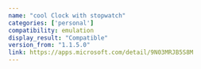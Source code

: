 ```yaml
---
name: "cool Clock with stopwatch"
categories: ['personal']
compatibility: emulation
display_result: "Compatible"
version_from: "1.1.5.0"
link: https://apps.microsoft.com/detail/9N03MRJB5S8M
---
```

